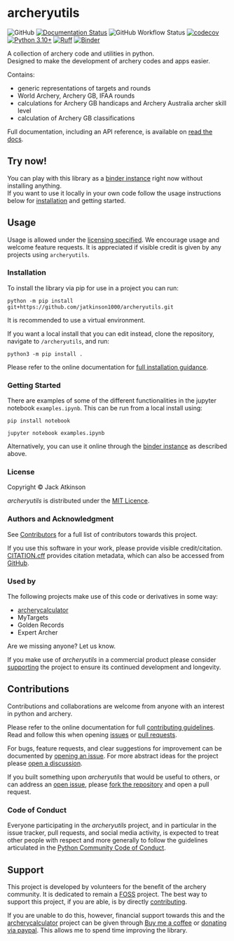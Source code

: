 # archeryutils

![GitHub](https://img.shields.io/github/license/jatkinson1000/archeryutils)
[![Documentation Status](https://readthedocs.org/projects/archeryutils/badge/?version=latest)](https://archeryutils.readthedocs.io/en/latest/?badge=latest)
![GitHub Workflow Status](https://img.shields.io/github/actions/workflow/status/jatkinson1000/archeryutils/testing.yaml)
[![codecov](https://codecov.io/gh/jatkinson1000/archeryutils/branch/main/graph/badge.svg?token=AZU7G6H8T0)](https://codecov.io/gh/jatkinson1000/archeryutils)
[![Python 3.10+](https://img.shields.io/badge/python-3.10+-blue.svg)](https://www.python.org/downloads/)
[![Ruff](https://img.shields.io/endpoint?url=https://raw.githubusercontent.com/astral-sh/ruff/main/assets/badge/v2.json)](https://github.com/astral-sh/ruff)
[![Binder](https://mybinder.org/badge_logo.svg)](https://mybinder.org/v2/gh/jatkinson1000/archeryutils/main?labpath=examples.ipynb)

A collection of archery code and utilities in python.\
Designed to make the development of archery codes and apps easier.

Contains:
- generic representations of targets and rounds
- World Archery, Archery GB, IFAA rounds
- calculations for Archery GB handicaps and Archery Australia archer skill level
- calculation of Archery GB classifications

Full documentation, including an API reference, is available on
[read the docs](https://archeryutils.readthedocs.io).


## Try now!
You can play with this library as a
[binder instance](https://mybinder.org/v2/gh/jatkinson1000/archeryutils/main?labpath=examples.ipynb)
right now without installing anything.  
If you want to use it locally in your own code follow the usage instructions below for
[installation](#installation) and getting started.


## Usage
Usage is allowed under the [licensing specified](https://github.com/jatkinson1000/archeryutils#license).
We encourage usage and welcome feature requests.
It is appreciated if visible credit is given by any projects using `archeryutils`.

### Installation
To install the library via pip for use in a project you can run:

    python -m pip install git+https://github.com/jatkinson1000/archeryutils.git

It is recommended to use a virtual environment.

If you want a local install that you can edit instead, clone the repository,
navigate to `/archeryutils`, and run:

    python3 -m pip install .

Please refer to the online documentation for
[full installation guidance](https://archeryutils.readthedocs.io/en/latest/getting-started/installation.html).

### Getting Started
There are examples of some of the different functionalities in the jupyter notebook
`examples.ipynb`.
This can be run from a local install using:

    pip install notebook

    jupyter notebook examples.ipynb

Alternatively, you can use it online through the
[binder instance](https://mybinder.org/v2/gh/jatkinson1000/archeryutils/main?labpath=examples.ipynb)
as described above.

### License
Copyright &copy; Jack Atkinson

_archeryutils_ is distributed under the
[MIT Licence](https://github.com/jatkinson1000/archeryutils/blob/main/LICENSE).

### Authors and Acknowledgment
See [Contributors](https://github.com/jatkinson1000/archeryutils/graphs/contributors)
for a full list of contributors towards this project.

If you use this software in your work, please provide visible credit/citation.
[CITATION.cff](https://github.com/jatkinson1000/archeryutils/blob/main/CITATION.cff)
provides citation metadata, which can also be accessed from
[GitHub](https://github.com/jatkinson1000/archeryutils).

### Used by
The following projects make use of this code or derivatives in some way:

- [archerycalculator](https://archerycalculator.co.uk)
- MyTargets
- Golden Records
- Expert Archer

Are we missing anyone? Let us know.

If you make use of *archeryutils* in a commercial product please consider
[supporting](#support) the project to ensure its continued development and longevity.


## Contributions
Contributions and collaborations are welcome from anyone with an
interest in python and archery.

Please refer to the online documentation for full
[contributing guidelines](https://archeryutils.readthedocs.io/en/latest/develop/contributing.html).\
Read and follow this when opening
[issues](https://archeryutils.readthedocs.io/en/latest/develop/contributing.html#bug-reports-and-feature-requests)
or 
[pull requests](https://archeryutils.readthedocs.io/en/latest/develop/contributing.html#code-contributions).

For bugs, feature requests, and clear suggestions for improvement can be documented by
[opening an issue](https://github.com/jatkinson1000/archeryutils/issues).
For more abstract ideas for the project please
[open a discussion](https://github.com/jatkinson1000/archeryutils/discussions).

If you built something upon _archeryutils_ that would be useful to others, or can
address an [open issue](https://github.com/jatkinson1000/archeryutils/issues), please
[fork the repository](https://github.com/jatkinson1000/archeryutils/fork) and open a
pull request.

### Code of Conduct
Everyone participating in the _archeryutils_ project, and in particular in the
issue tracker, pull requests, and social media activity, is expected to treat other
people with respect and more generally to follow the guidelines articulated in the
[Python Community Code of Conduct](https://www.python.org/psf/codeofconduct/).


## Support
This project is developed by volunteers for the benefit of the archery community.
It is dedicated to remain a [FOSS](https://itsfoss.com/what-is-foss/) project.
The best way to support this project, if you are able, is by directly
[contributing](https://github.com/jatkinson1000/archeryutils/tree/project-documentation#contributions).

If you are unable to do this, however, financial support towards this and the
[archerycalculator](https://archerycalculator.co.uk) project can be given through
[Buy me a coffee](https://www.buymeacoffee.com/jackatkinsr) or
[donating via paypal](https://www.paypal.com/donate/?hosted_button_id=JEABJ3UJU4XD4).
This allows me to spend time improving the library.
